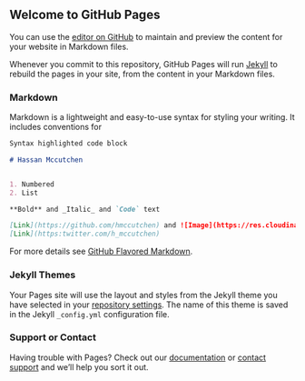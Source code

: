 ## Welcome to GitHub Pages

You can use the [editor on GitHub](https://github.com/hmccutchen/TKH/edit/gh-pages/index.md) to maintain and preview the content for your website in Markdown files.

Whenever you commit to this repository, GitHub Pages will run [Jekyll](https://jekyllrb.com/) to rebuild the pages in your site, from the content in your Markdown files.

### Markdown

Markdown is a lightweight and easy-to-use syntax for styling your writing. It includes conventions for

```markdown
Syntax highlighted code block

# Hassan Mccutchen


1. Numbered
2. List

**Bold** and _Italic_ and `Code` text

[Link](https://github.com/hmccutchen) and ![Image](https://res.cloudinary.com/dqlgw1xiw/image/upload/w_1000,c_fill,ar_1:1,g_auto,r_max,bo_5px_solid_red,b_rgb:262c35/v1616543029/220117F6-D9FF-407D-BC2E-E4CAB62B7692_1_201_a_qcxbkc.jpg)
[Link](https:twitter.com/h_mccutchen)
```

For more details see [GitHub Flavored Markdown](https://guides.github.com/features/mastering-markdown/).

### Jekyll Themes

Your Pages site will use the layout and styles from the Jekyll theme you have selected in your [repository settings](https://github.com/hmccutchen/TKH/settings). The name of this theme is saved in the Jekyll `_config.yml` configuration file.

### Support or Contact

Having trouble with Pages? Check out our [documentation](https://docs.github.com/categories/github-pages-basics/) or [contact support](https://support.github.com/contact) and we’ll help you sort it out.
